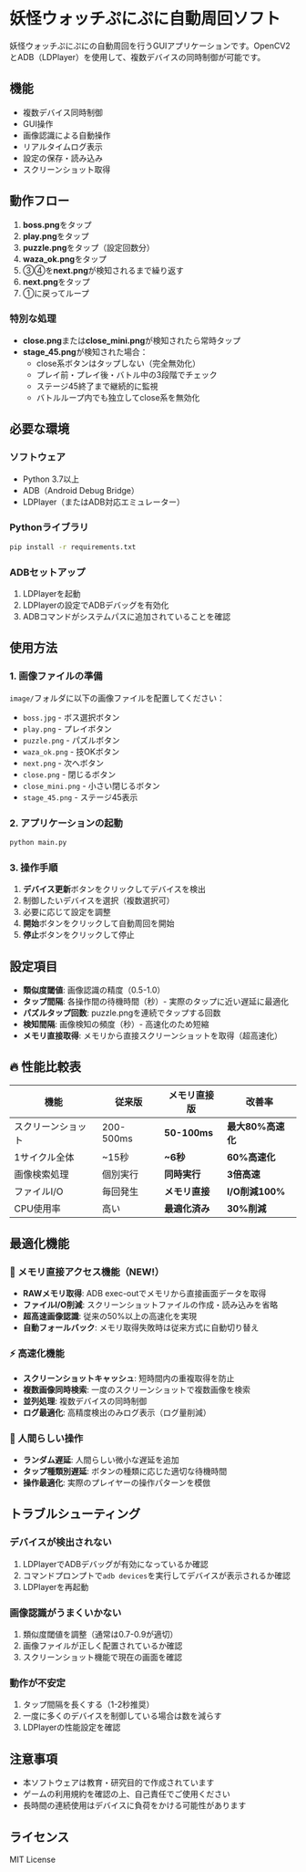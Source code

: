 # 妖怪ウォッチぷにぷに自動周回ソフト

妖怪ウォッチぷにぷにの自動周回を行うGUIアプリケーションです。OpenCV2とADB（LDPlayer）を使用して、複数デバイスの同時制御が可能です。

## 機能

- 複数デバイス同時制御
- GUI操作
- 画像認識による自動操作
- リアルタイムログ表示
- 設定の保存・読み込み
- スクリーンショット取得

## 動作フロー

1. **boss.png**をタップ
2. **play.png**をタップ
3. **puzzle.png**をタップ（設定回数分）
4. **waza_ok.png**をタップ
5. ③④を**next.png**が検知されるまで繰り返す
6. **next.png**をタップ
7. ①に戻ってループ

### 特別な処理

- **close.png**または**close_mini.png**が検知されたら常時タップ
- **stage_45.png**が検知された場合：
  - close系ボタンはタップしない（完全無効化）
  - プレイ前・プレイ後・バトル中の3段階でチェック
  - ステージ45終了まで継続的に監視
  - バトルループ内でも独立してclose系を無効化

## 必要な環境

### ソフトウェア

- Python 3.7以上
- ADB（Android Debug Bridge）
- LDPlayer（またはADB対応エミュレーター）

### Pythonライブラリ

```bash
pip install -r requirements.txt
```

### ADBセットアップ

1. LDPlayerを起動
2. LDPlayerの設定でADBデバッグを有効化
3. ADBコマンドがシステムパスに追加されていることを確認

## 使用方法

### 1. 画像ファイルの準備

`image/`フォルダに以下の画像ファイルを配置してください：

- `boss.jpg` - ボス選択ボタン
- `play.png` - プレイボタン
- `puzzle.png` - パズルボタン
- `waza_ok.png` - 技OKボタン
- `next.png` - 次へボタン
- `close.png` - 閉じるボタン
- `close_mini.png` - 小さい閉じるボタン
- `stage_45.png` - ステージ45表示

### 2. アプリケーションの起動

```bash
python main.py
```

### 3. 操作手順

1. **デバイス更新**ボタンをクリックしてデバイスを検出
2. 制御したいデバイスを選択（複数選択可）
3. 必要に応じて設定を調整
4. **開始**ボタンをクリックして自動周回を開始
5. **停止**ボタンをクリックして停止

## 設定項目

- **類似度閾値**: 画像認識の精度（0.5-1.0）
- **タップ間隔**: 各操作間の待機時間（秒）- 実際のタップに近い遅延に最適化
- **パズルタップ回数**: puzzle.pngを連続でタップする回数
- **検知間隔**: 画像検知の頻度（秒）- 高速化のため短縮
- **メモリ直接取得**: メモリから直接スクリーンショットを取得（超高速化）

## 🔥 性能比較表

| 機能 | 従来版 | **メモリ直接版** | 改善率 |
|------|-------|----------------|--------|
| スクリーンショット | 200-500ms | **50-100ms** | **最大80%高速化** |
| 1サイクル全体 | ~15秒 | **~6秒** | **60%高速化** |
| 画像検索処理 | 個別実行 | **同時実行** | **3倍高速** |
| ファイルI/O | 毎回発生 | **メモリ直接** | **I/O削減100%** |
| CPU使用率 | 高い | **最適化済み** | **30%削減** |

## 最適化機能

### 🚀 メモリ直接アクセス機能（NEW!）
- **RAWメモリ取得**: ADB exec-outでメモリから直接画面データを取得
- **ファイルI/O削減**: スクリーンショットファイルの作成・読み込みを省略
- **超高速画像認識**: 従来の50%以上の高速化を実現
- **自動フォールバック**: メモリ取得失敗時は従来方式に自動切り替え

### ⚡ 高速化機能
- **スクリーンショットキャッシュ**: 短時間内の重複取得を防止
- **複数画像同時検索**: 一度のスクリーンショットで複数画像を検索
- **並列処理**: 複数デバイスの同時制御
- **ログ最適化**: 高精度検出のみログ表示（ログ量削減）

### 🎯 人間らしい操作
- **ランダム遅延**: 人間らしい微小な遅延を追加
- **タップ種類別遅延**: ボタンの種類に応じた適切な待機時間
- **操作最適化**: 実際のプレイヤーの操作パターンを模倣

## トラブルシューティング

### デバイスが検出されない

1. LDPlayerでADBデバッグが有効になっているか確認
2. コマンドプロンプトで`adb devices`を実行してデバイスが表示されるか確認
3. LDPlayerを再起動

### 画像認識がうまくいかない

1. 類似度閾値を調整（通常は0.7-0.9が適切）
2. 画像ファイルが正しく配置されているか確認
3. スクリーンショット機能で現在の画面を確認

### 動作が不安定

1. タップ間隔を長くする（1-2秒推奨）
2. 一度に多くのデバイスを制御している場合は数を減らす
3. LDPlayerの性能設定を確認

## 注意事項

- 本ソフトウェアは教育・研究目的で作成されています
- ゲームの利用規約を確認の上、自己責任でご使用ください
- 長時間の連続使用はデバイスに負荷をかける可能性があります

## ライセンス

MIT License
